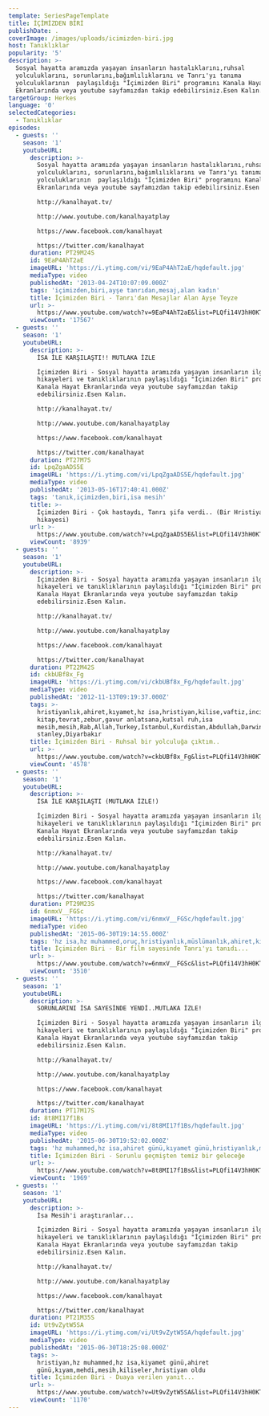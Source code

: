```yaml
---
template: SeriesPageTemplate
title: İÇİMİZDEN BİRİ
publishDate: .
coverImage: /images/uploads/icimizden-biri.jpg
host: Tanıklıklar
popularity: '5'
description: >-
  Sosyal hayatta aramızda yaşayan insanların hastalıklarını,ruhsal
  yolculuklarını, sorunlarını,bağımlılıklarını ve Tanrı'yı tanıma
  yolculuklarının  paylaşıldığı "İçimizden Biri" programını Kanala Hayat
  Ekranlarında veya youtube sayfamızdan takip edebilirsiniz.Esen Kalın.
targetGroup: Herkes
language: '0'
selectedCategories:
  - Tanıklıklar
episodes:
  - guests: ''
    season: '1'
    youtubeURL:
      description: >-
        Sosyal hayatta aramızda yaşayan insanların hastalıklarını,ruhsal
        yolculuklarını, sorunlarını,bağımlılıklarını ve Tanrı'yı tanıma
        yolculuklarının  paylaşıldığı "İçimizden Biri" programını Kanala Hayat
        Ekranlarında veya youtube sayfamızdan takip edebilirsiniz.Esen Kalın.

        http://kanalhayat.tv/

        http://www.youtube.com/kanalhayatplay

        https://www.facebook.com/kanalhayat

        https://twitter.com/kanalhayat
      duration: PT29M24S
      id: 9EaP4AhT2aE
      imageURL: 'https://i.ytimg.com/vi/9EaP4AhT2aE/hqdefault.jpg'
      mediaType: video
      publishedAt: '2013-04-24T10:07:09.000Z'
      tags: 'içimizden,biri,ayşe tanrıdan,mesaj,alan kadın'
      title: İçimizden Biri - Tanrı'dan Mesajlar Alan Ayşe Teyze
      url: >-
        https://www.youtube.com/watch?v=9EaP4AhT2aE&list=PLQfi14V3hH0KTIX9bEq1XS6L_sAGJ9vJG&index=2&t=0s
      viewCount: '17567'
  - guests: ''
    season: '1'
    youtubeURL:
      description: >-
        İSA İLE KARŞILAŞTI!! MUTLAKA İZLE

        İçimizden Biri - Sosyal hayatta aramızda yaşayan insanların ilginç
        hikayeleri ve tanıklıklarının paylaşıldığı "İçimizden Biri" programını
        Kanala Hayat Ekranlarında veya youtube sayfamızdan takip
        edebilirsiniz.Esen Kalın.

        http://kanalhayat.tv/

        http://www.youtube.com/kanalhayatplay

        https://www.facebook.com/kanalhayat

        https://twitter.com/kanalhayat
      duration: PT27M7S
      id: LpqZgaADS5E
      imageURL: 'https://i.ytimg.com/vi/LpqZgaADS5E/hqdefault.jpg'
      mediaType: video
      publishedAt: '2013-05-16T17:40:41.000Z'
      tags: 'tanık,içimizden,biri,isa mesih'
      title: >-
        İçimizden Biri - Çok hastaydı, Tanrı şifa verdi.. (Bir Hristiyan olma
        hikayesi)
      url: >-
        https://www.youtube.com/watch?v=LpqZgaADS5E&list=PLQfi14V3hH0KTIX9bEq1XS6L_sAGJ9vJG&index=3&t=0s
      viewCount: '8939'
  - guests: ''
    season: '1'
    youtubeURL:
      description: >-
        İçimizden Biri - Sosyal hayatta aramızda yaşayan insanların ilginç
        hikayeleri ve tanıklıklarının paylaşıldığı "İçimizden Biri" programını
        Kanala Hayat Ekranlarında veya youtube sayfamızdan takip
        edebilirsiniz.Esen Kalın.

        http://kanalhayat.tv/

        http://www.youtube.com/kanalhayatplay

        https://www.facebook.com/kanalhayat

        https://twitter.com/kanalhayat
      duration: PT22M42S
      id: ckbUBf8x_Fg
      imageURL: 'https://i.ytimg.com/vi/ckbUBf8x_Fg/hqdefault.jpg'
      mediaType: video
      publishedAt: '2012-11-13T09:19:37.000Z'
      tags: >-
        hristiyanlık,ahiret,kıyamet,hz isa,hristiyan,kilise,vaftiz,incil,kutsal
        kitap,tevrat,zebur,gavur anlatsana,kutsal ruh,isa
        mesih,mesih,Rab,Allah,Turkey,Istanbul,Kurdistan,Abdullah,Darwin,Mason,charles
        stanley,Diyarbakır
      title: İçimizden Biri - Ruhsal bir yolculuğa çıktım..
      url: >-
        https://www.youtube.com/watch?v=ckbUBf8x_Fg&list=PLQfi14V3hH0KTIX9bEq1XS6L_sAGJ9vJG&index=5&t=0s
      viewCount: '4578'
  - guests: ''
    season: '1'
    youtubeURL:
      description: >-
        İSA İLE KARŞILAŞTI (MUTLAKA İZLE!)

        İçimizden Biri - Sosyal hayatta aramızda yaşayan insanların ilginç
        hikayeleri ve tanıklıklarının paylaşıldığı "İçimizden Biri" programını
        Kanala Hayat Ekranlarında veya youtube sayfamızdan takip
        edebilirsiniz.Esen Kalın.

        http://kanalhayat.tv/

        http://www.youtube.com/kanalhayatplay

        https://www.facebook.com/kanalhayat

        https://twitter.com/kanalhayat
      duration: PT29M23S
      id: 6nmxV__FGSc
      imageURL: 'https://i.ytimg.com/vi/6nmxV__FGSc/hqdefault.jpg'
      mediaType: video
      publishedAt: '2015-06-30T19:14:55.000Z'
      tags: 'hz isa,hz muhammed,oruç,hristiyanlık,müslümanlık,ahiret,kıyamet günü'
      title: İçimizden Biri - Bir film sayesinde Tanrı'yı tanıdı...
      url: >-
        https://www.youtube.com/watch?v=6nmxV__FGSc&list=PLQfi14V3hH0KTIX9bEq1XS6L_sAGJ9vJG&index=6&t=0s
      viewCount: '3510'
  - guests: ''
    season: '1'
    youtubeURL:
      description: >-
        SORUNLARINI İSA SAYESİNDE YENDİ..MUTLAKA İZLE!

        İçimizden Biri - Sosyal hayatta aramızda yaşayan insanların ilginç
        hikayeleri ve tanıklıklarının paylaşıldığı "İçimizden Biri" programını
        Kanala Hayat Ekranlarında veya youtube sayfamızdan takip
        edebilirsiniz.Esen Kalın.

        http://kanalhayat.tv/

        http://www.youtube.com/kanalhayatplay

        https://www.facebook.com/kanalhayat

        https://twitter.com/kanalhayat
      duration: PT17M17S
      id: 8t8MI17f1Bs
      imageURL: 'https://i.ytimg.com/vi/8t8MI17f1Bs/hqdefault.jpg'
      mediaType: video
      publishedAt: '2015-06-30T19:52:02.000Z'
      tags: 'hz muhammed,hz isa,ahiret günü,kıyamet günü,hristiyanlık,musevilik'
      title: İçimizden Biri - Sorunlu geçmişten temiz bir geleceğe
      url: >-
        https://www.youtube.com/watch?v=8t8MI17f1Bs&list=PLQfi14V3hH0KTIX9bEq1XS6L_sAGJ9vJG&index=7&t=0s
      viewCount: '1969'
  - guests: ''
    season: '1'
    youtubeURL:
      description: >-
        İsa Mesih'i araştıranlar...

        İçimizden Biri - Sosyal hayatta aramızda yaşayan insanların ilginç
        hikayeleri ve tanıklıklarının paylaşıldığı "İçimizden Biri" programını
        Kanala Hayat Ekranlarında veya youtube sayfamızdan takip
        edebilirsiniz.Esen Kalın.

        http://kanalhayat.tv/

        http://www.youtube.com/kanalhayatplay

        https://www.facebook.com/kanalhayat

        https://twitter.com/kanalhayat
      duration: PT21M35S
      id: Ut9vZytW5SA
      imageURL: 'https://i.ytimg.com/vi/Ut9vZytW5SA/hqdefault.jpg'
      mediaType: video
      publishedAt: '2015-06-30T18:25:08.000Z'
      tags: >-
        hristiyan,hz muhammed,hz isa,kiyamet günü,ahiret
        günü,kıyam,mehdi,mesih,kiliseler,hristiyan oldu
      title: İçimizden Biri - Duaya verilen yanıt...
      url: >-
        https://www.youtube.com/watch?v=Ut9vZytW5SA&list=PLQfi14V3hH0KTIX9bEq1XS6L_sAGJ9vJG&index=8&t=0s
      viewCount: '1170'
---
```


